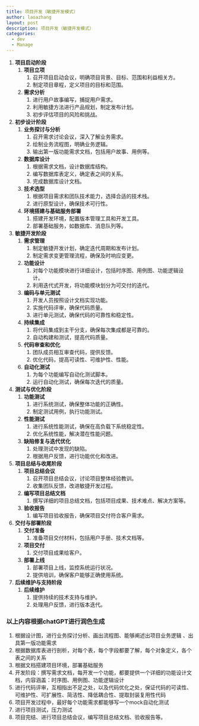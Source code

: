 ```yaml
---
title: 项目开发（敏捷开发模式）
author: laoazhang
layout: post
description: 项目开发（敏捷开发模式）
categories: 
  - dev
  - Manage
---
```


1. **项目启动阶段**
    1. **项目立项**
        1. 召开项目启动会议，明确项目背景、目标、范围和利益相关方。
        2. 制定项目章程，定义项目的目标和范围。
    2. **需求分析**
        1. 进行用户故事编写，捕捉用户需求。
        2. 利用敏捷方法进行产品规划，制定发布计划。
        3. 初步评估项目的风险和挑战。
2. **初步设计阶段**
    1. **业务探讨与分析**
        1. 召开需求讨论会议，深入了解业务需求。
        2. 绘制业务流程图，明确业务逻辑。
        3. 输出第一版功能需求文档，包括用户故事、用例等。
    2. **数据库设计**
        1. 根据需求文档，设计数据库结构。
        2. 编写数据库表定义，确定表之间的关系。
        3. 完成数据库设计文档。
    3. **技术选型**
        1. 根据项目需求和团队技术能力，选择合适的技术栈。
        2. 进行原型设计，确保技术可行性。
    4. **环境搭建与基础服务部署**
        1. 搭建开发环境，配置版本管理工具和开发工具。
        2. 部署基础服务，如数据库、消息队列等。
3. **敏捷开发阶段**
    1. **需求管理**
        1. 制定敏捷开发计划，确定迭代周期和发布计划。
        2. 制定需求变更管理流程，确保及时响应变更。
    2. **功能设计**
        1. 对每个功能模块进行详细设计，包括时序图、用例图、功能逻辑设计。
        2. 利用迭代式开发，将功能模块划分为可交付的迭代。
    3. **编码与单元测试**
        1. 开发人员按照设计文档实现功能。
        2. 实施代码评审，确保代码质量。
        3. 进行单元测试，确保代码的可靠性和稳定性。
    4. **持续集成**
        1. 将代码集成到主干分支，确保每次集成都是可靠的。
        2. 自动构建和测试，提高代码质量。
    5. **代码审查和优化**
        1. 团队成员相互审查代码，提供反馈。
        2. 优化代码，提高可读性、可维护性、性能。
    6. **自动化测试**
        1. 为每个功能编写自动化测试脚本。
        2. 运行自动化测试，确保每次迭代的质量。
4. **测试与优化阶段**
    1. **功能测试**
        1. 进行系统测试，确保整体功能的正确性。
        2. 制定测试用例，执行功能测试。
    2. **性能测试**
        1. 进行系统性能测试，确保在高负载下系统稳定性。
        2. 优化系统性能，解决潜在性能问题。
    3. **缺陷修复与迭代优化**
        1. 处理测试中发现的缺陷。
        2. 根据用户反馈，进行功能优化和改进。
5. **项目总结与收尾阶段**
    1. **项目总结会议**
        1. 召开项目总结会议，讨论项目整体经验教训。
        2. 收集团队反馈，改进敏捷开发过程。
    2. **编写项目总结文档**
        1. 撰写详细的项目总结文档，包括项目成果、技术难点、解决方案等。
    3. **验收报告**
        1. 编写项目验收报告，确保项目交付符合客户需求。
6. **交付与部署阶段**
    1. **交付准备**
        1. 准备项目交付材料，包括用户手册、技术文档等。
    2. **项目交付**
        1. 交付项目成果给客户。
    3. **部署上线**
        1. 部署项目上线，监控系统运行状况。
        2. 提供培训，确保客户能够正确使用系统。
7. **后续维护与支持阶段**
    1. **后续维护**
        1. 提供持续的技术支持与维护。
        2. 处理用户反馈，进行版本迭代。

### **以上内容根据chatGPT进行润色生成**

1. 根据设计图，进行业务探讨分析、画出流程图、能够阐述出项目业务逻辑 、出具第一版功能需求
2. 根据数据库表进行剖析，对每个表，每个字段都要了解，每个对象定义，各个表之间的关系
3. 根据文档搭建项目环境，部署基础服务
4. 开发阶段：撰写需求文档，每开发一个功能，都要提供一个详细的功能设计文档，内容涵盖：时序图、用例图、功能逻辑设计
5. 进行代码评审，互相指出不足之处，以及代码优化之处，保证代码的可读性、可维护性、可扩展性、简洁性、降低耦合性、提取封装复用性代码
6. 项目开发过程中，最好每个功能需求都能够写一个mock自动化测试
7. 进行项目测试，压力测试
8. 项目完结、进行项目总结会议，编写项目总结文档、验收报告等。